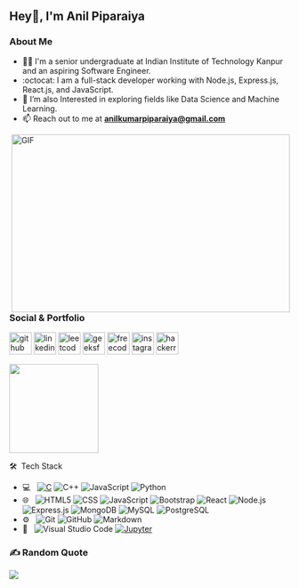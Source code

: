 ## Hey👋,  I'm Anil Piparaiya 

<h3>About Me</h3>


- 👩‍💻 I'm a senior undergraduate at Indian Institute of Technology Kanpur and an aspiring Software Engineer.
- :octocat: I am a full-stack developer working with Node.js, Express.js, React.js, and JavaScript.
- 🌱 I’m  also Interested in exploring fields like Data Science and Machine Learning. 
- 📫 Reach out to me at **anilkumarpiparaiya@gmail.com**

<!-- Recent focus on full stack Software Development. -->
<!--- 👩‍💻 My name is Anil and I'm a Full Stack Engineer who loves to work with JavaScript technologies. Right now my mind is focused on learning everything that is related to Web Development. I'm also passionate about exploring new technologies which I can leverage to solve real-life problems.
<!-- 👩‍💻 I am always open to collaborating on projects and innovative ideas.-->
<!-- - ⚡ Fun fact: I'm an Introvert  -->
<!-- Being a self-taught programmer and philomath, my interests lie in web development and mathematics. -->
<!-- <a href="https://www.linkedin.com/in/anilpiparaiya/" target="_blank"><img src="https://cdn2.iconfinder.com/data/icons/social-media-2199/64/social_media_isometric_14-linkedin-512.png" height="120px" width="120px" alt="Twitter" align="right"></a> -->
<!-- - 🔭 I’m currently working on Online Secure Transaction Application    -->




<!-- Skills:   HTML5 / CSS3 / JS / TS / REACT / REDUX / NodeJS / NextJS -->
<!-- <br />
<br /> -->
<!-- <div>	
  <img
    src="https://cdn.jsdelivr.net/gh/devicons/devicon@latest/icons/html5/html5-plain.svg"
    width="60px"
  />&nbsp;&nbsp;&nbsp;&nbsp;&nbsp;
  <img
    src="https://cdn.jsdelivr.net/gh/devicons/devicon@latest/icons/css3/css3-plain.svg"
    width="60px"
    />&nbsp;&nbsp;&nbsp;&nbsp;&nbsp;
  <img
    src="https://cdn.jsdelivr.net/gh/devicons/devicon@latest/icons/javascript/javascript-plain.svg"
    width="60px"
  />&nbsp;&nbsp;&nbsp;&nbsp;&nbsp;
  <img
    src="https://cdn.jsdelivr.net/gh/devicons/devicon@latest/icons/typescript/typescript-plain.svg"
    width="60px"
  />&nbsp;&nbsp;&nbsp;&nbsp;&nbsp;
  <img
    src="https://cdn.jsdelivr.net/gh/devicons/devicon@latest/icons/react/react-original.svg"
    width="60px"
  />&nbsp;&nbsp;&nbsp;&nbsp;&nbsp;
  <img
    src="https://cdn.jsdelivr.net/gh/devicons/devicon@latest/icons/redux/redux-original.svg"
    width="60px"
  /> -->
<!--   <br />
  <br /> -->
<!-- </div> -->

<!-- <div align="center"> -->

<!--<h3> Connect with me</h3>
 
<!-- 1. Social handles - [![social handles](https://img.shields.io/badge/social%20handles-purple)](https://linktr.ee/anilpiparaiya) -->
<!--1. Programming handles - [![LeetCode](https://img.shields.io/badge/LeetCode-grey?logo=leetcode)](https://leetcode.com/anilpiparaiya/) [![GeeksforGeeks](https://img.shields.io/badge/GeeksforGeeks-2F8D46?logo=geeksforgeeks)](https://auth.geeksforgeeks.org/user/anilpiparaiya/) [![HackerRank](https://img.shields.io/badge/HackerRank-00EA64?logo=hackerrank)](https://www.hackerrank.com/anilpiparaiya)

<!--[![Codeforces](https://img.shields.io/badge/Codeforces-white?logo=codeforces)](https://codeforces.com/profile/anilpiparaiya) -->

<!--
<h3 align="left">Connect with me:</h3>
<p align="left">
<a href="https://linkedin.com/in/anilpiparaiya/" target="blank"><img align="center" src="https://raw.githubusercontent.com/rahuldkjain/github-profile-readme-generator/master/src/images/icons/Social/linked-in-alt.svg" alt="anilpiparaiya/" height="30" width="40" /></a>
<a href="https://www.youtube.com/@anilpiparaiya" target="blank"><img align="center" src="https://raw.githubusercontent.com/rahuldkjain/github-profile-readme-generator/master/src/images/icons/Social/youtube.svg" alt="anilpiparaiya" height="30" width="40" /></a>
<a href="https://www.hackerrank.com/anilpiparaiya" target="blank"><img align="center" src="https://raw.githubusercontent.com/rahuldkjain/github-profile-readme-generator/master/src/images/icons/Social/hackerrank.svg" alt="anilpiparaiya" height="30" width="40" /></a>
<a href="https://www.leetcode.com/anilpiparaiya" target="blank"><img align="center" src="https://raw.githubusercontent.com/rahuldkjain/github-profile-readme-generator/master/src/images/icons/Social/leet-code.svg" alt="anilpiparaiya" height="30" width="40" /></a>
<a href="https://auth.geeksforgeeks.org/user/anilpiparaiya" target="blank"><img align="center" src="https://raw.githubusercontent.com/rahuldkjain/github-profile-readme-generator/master/src/images/icons/Social/geeks-for-geeks.svg" alt="anilpiparaiya" height="30" width="40" /></a>
</p>

-->




<img align="right" alt="GIF" src="https://github.com/abhisheknaiidu/abhisheknaiidu/blob/master/code.gif?raw=true" width="500" height="320" />



<h3>Social & Portfolio</h3>

[<img src='https://cdn.jsdelivr.net/npm/simple-icons@3.0.1/icons/github.svg' alt='github' height='40'>](https://github.com/anilpiparaiya)
[<img src='https://cdn.jsdelivr.net/npm/simple-icons@3.0.1/icons/linkedin.svg' alt='linkedin' height='40'>](https://www.linkedin.com/in/anilpiparaiya/) 
[<img src='https://cdn.jsdelivr.net/npm/simple-icons@3.0.1/icons/leetcode.svg' alt='leetcode' height='40'>](https://leetcode.com/anilpiparaiya/) 
[<img src='https://cdn.jsdelivr.net/npm/simple-icons@3.0.1/icons/geeksforgeeks.svg' alt='geeksforgeeks' height='40'>](https://auth.geeksforgeeks.org/user/anilpiparaiya/)
[<img src='https://cdn.jsdelivr.net/npm/simple-icons@3.0.1/icons/freecodecamp.svg' alt='freecodecamp' height='40'>](https://www.freecodecamp.org/anilpiparaiya) 
[<img src='https://cdn.jsdelivr.net/npm/simple-icons@3.0.1/icons/instagram.svg' alt='instagram' height='40'>](https://www.instagram.com/anilpiparaiya/) 
[<img src='https://cdn.jsdelivr.net/npm/simple-icons@3.0.1/icons/hackerrank.svg' alt='hackerrank' height='40'>]( https://www.hackerrank.com/anilpiparaiya)
<!--[<img src='https://cdn.jsdelivr.net/npm/simple-icons@3.0.1/icons/codeforces.svg' alt='codeforces' height='40'>](https://codeforces.com/profile/anilpiparaiya) -->
<!-- [<img src='https://cdn.jsdelivr.net/npm/simple-icons@3.0.1/icons/codesandbox.svg' alt='codesandbox' height='40'>](https://codesandbox.io/u/anilpiparaiya)  -->




<!--
<a href="https://www.linkedin.com/in/anilpiparaiya/" target="_blank"><img src="https://cdn2.iconfinder.com/data/icons/social-media-2199/64/social_media_isometric_14-linkedin-512.png" height="120px" width="120px" alt="LinkedIn" align="left"></a>
-->


<img align="center" src="https://octodex.github.com/images/daftpunktocat-thomas.gif" height="160px" width="160px">


🛠 &nbsp;Tech Stack</h3>


- 💻 &nbsp;
  [![C](https://img.shields.io/badge/c-%2300599C.svg?logo=c%2B%2B&logoColor=white)](#)
  ![C++](https://img.shields.io/badge/-C++-333333?style=flat&logo=C%2B%2B&logoColor=00599C)
  ![JavaScript](https://img.shields.io/badge/-JavaScript-333333?style=flat&logo=javascript)
  ![Python](https://img.shields.io/badge/-Python-333333?style=flat&logo=python)
  <!--![Java](https://img.shields.io/badge/-Java-333333?style=flat&logo=java&logoColor=007396) -->
- 🌐 &nbsp;
  ![HTML5](https://img.shields.io/badge/-HTML5-333333?style=flat&logo=HTML5)
  ![CSS](https://img.shields.io/badge/-CSS-333333?style=flat&logo=CSS3&logoColor=1572B6)
  ![JavaScript](https://img.shields.io/badge/-JavaScript-333333?style=flat&logo=javascript)
  ![Bootstrap](https://img.shields.io/badge/-Bootstrap-333333?style=flat&logo=bootstrap&logoColor=563D7C)
  ![React](https://img.shields.io/badge/-React-333333?style=flat&logo=react)
  ![Node.js](https://img.shields.io/badge/-Node.js-333333?style=flat&logo=node.js)
  ![Express.js](https://img.shields.io/badge/-Express.js-333333?style=flat&logo=express)
  ![MongoDB](https://img.shields.io/badge/-MongoDB-333333?style=flat&logo=mongodb)
  ![MySQL](https://img.shields.io/badge/-MySQL-333333?style=flat&logo=mysql)
  ![PostgreSQL](https://img.shields.io/badge/-PostgreSQL-333333?style=flat&logo=postgresql)
  <!---![Rails](https://img.shields.io/badge/-Rails-333333?style=flat&logo=ruby)--->
- ⚙️ &nbsp;
  ![Git](https://img.shields.io/badge/-Git-333333?style=flat&logo=git)
  ![GitHub](https://img.shields.io/badge/-GitHub-333333?style=flat&logo=github)
  ![Markdown](https://img.shields.io/badge/-Markdown-333333?style=flat&logo=markdown) 
- 🔧 &nbsp;
  ![Visual Studio Code](https://img.shields.io/badge/-Visual%20Studio%20Code-333333?style=flat&logo=visual-studio-code&logoColor=007ACC)
  <a href="#"><img alt="Jupyter" src="https://img.shields.io/badge/Jupyter-F37626.svg?logo=Jupyter&logoColor=white"></a>
  <!--<a href="#"><img alt="OBS Studio" src="https://img.shields.io/badge/-OBS%20Studio-302E31?logo=obs-studio&logoColor=white"></a>
  <a href="#"><img alt="Chrome" src="https://img.shields.io/badge/-Chrome-4a8af4?logo=google%20chrome&logoColor=white"></a>
  <a href="#"><img alt="Canva" src="https://img.shields.io/badge/Canva-%2300C4CC.svg?logo=Canva&logoColor=white"></a> 
  <a href="#"><img alt="Windows" src="https://img.shields.io/badge/Windows-0078D6?logo=windows&logoColor=white"></a> -->

<!-- #### **Frameworks, Platforms and Libraries**
<img height=25 src="https://img.shields.io/badge/mysql-%2300f.svg?style=for-the-badge&logo=mysql&logoColor=white">&nbsp;&nbsp;
<img height=25 src="https://img.shields.io/badge/numpy-%23013243.svg?style=for-the-badge&logo=numpy&logoColor=white">&nbsp;&nbsp;
<img height=25 src="https://img.shields.io/badge/pandas-%23150458.svg?style=for-the-badge&logo=pandas&logoColor=white">&nbsp;&nbsp;
<img height=25 src="https://img.shields.io/badge/Plotly-%233F4F75.svg?style=for-the-badge&logo=plotly&logoColor=white">&nbsp;&nbsp;
<img height=25 src="https://img.shields.io/badge/scikit--learn-%23F7931E.svg?style=for-the-badge&logo=scikit-learn&logoColor=white">&nbsp;&nbsp; -->

### ✍️ Random Quote
![](https://quotes-github-readme.vercel.app/api?type=horizontal&theme=radical)


<!-- <img height=25 src="https://img.shields.io/badge/node.js-6DA55F?style=for-the-badge&logo=node.js&logoColor=white">&nbsp;&nbsp; -->
<!-- <img height=25 src="https://img.shields.io/badge/express.js-%23404d59.svg?style=for-the-badge&logo=express&logoColor=%2361DAFB">&nbsp;&nbsp; -->
<!-- <img height=25 src="https://img.shields.io/badge/MongoDB-%234ea94b.svg?style=for-the-badge&logo=mongodb&logoColor=white">&nbsp;&nbsp; -->
<!-- <img height=25 src="https://img.shields.io/badge/react-%2320232a.svg?style=for-the-badge&logo=react&logoColor=%2361DAFB">&nbsp;&nbsp;-->
<!-- <img height=25 src="https://img.shields.io/badge/bootstrap-%23404d59.svg?style=for-the-badge&logo=bootstrap&logoColor=%2361DAFB">&nbsp;&nbsp;-->
<!-- <img height=25 src="https://img.shields.io/badge/sass-%23404d59.svg?style=for-the-badge&logo=sass&logoColor=%2361DAFB">&nbsp;&nbsp; -->

<!-- ![MySQL](https://img.shields.io/badge/mysql-%2300f.svg?style=for-the-badge&logo=mysql&logoColor=white) ![NumPy](https://img.shields.io/badge/numpy-%23013243.svg?style=for-the-badge&logo=numpy&logoColor=white) ![Pandas](https://img.shields.io/badge/pandas-%23150458.svg?style=for-the-badge&logo=pandas&logoColor=white) ![Plotly](https://img.shields.io/badge/Plotly-%233F4F75.svg?style=for-the-badge&logo=plotly&logoColor=white) ![scikit-learn](https://img.shields.io/badge/scikit--learn-%23F7931E.svg?style=for-the-badge&logo=scikit-learn&logoColor=white) ![SciPy](https://img.shields.io/badge/SciPy-%230C55A5.svg?style=for-the-badge&logo=scipy&logoColor=%white)




<!--
#### **DevOps & Cloud Tools**
<img height=25 src="https://img.shields.io/badge/-Git-black?style=for-the-badge&logo=git&logoColor=white">&nbsp;&nbsp;
<img height=25 src="https://img.shields.io/badge/heroku-%23430098.svg?style=for-the-badge&logo=heroku&logoColor=white">&nbsp;&nbsp;
<img height=25 src="https://img.shields.io/badge/Google%20Cloud-black?style=for-the-badge&logo=google-cloud&logoColor=white">&nbsp;&nbsp;

-->

<!--
## Interests

- Interested in C++, JavaScript & Python. Recent focus on full stack Software Development.
- Data Science and Machine Learning.
 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
-->

<!--
## 📈Github Stats

<p align="center">
	
<a href="https://github.com/anilpiparaiya">
  <img alt="Anil Piparaiya's Github Stats" height="170em" src="https://github-readme-stats-eight-theta.vercel.app/api?username=anilpiparaiya&show_icons=true&theme=algolia&include_all_commits=true&count_private=true"/>
  <img height="170em" src="https://github-readme-stats-eight-theta.vercel.app/api/top-langs/?username=anilpiparaiya&layout=compact&langs_count=8&theme=algolia"/>
</a>
	
</p>

<p align="center"> 
	<a href="https://github.com/anilpiparaiya"><img src="https://komarev.com/ghpvc/?username=anilpiparaiya" alt="anil piparaiya"/></a>
	<a href="https://github.com/anilpiparaiya?tab=repositories"><img src="https://badges.pufler.dev/repos/anilpiparaiya" alt="anil piparaiya" /> </a>
	<img src="https://img.shields.io/github/stars/anilpiparaiya?label=Stars" alt="Total Stars">
	  
</p> 
--->



<!---


<p align="center"><b>Visitor's Count</b></p>
<p align="center"><img src="https://profile-counter.glitch.me/anilpiparaiya/count.svg" alt="visitor badge"/></p>
 --->



<!--- <p align="center">
    <img
        height="180em"
	 width="400em"
        src="https://github-readme-stats.vercel.app/api?username=anilpiparaiya&show_icons=true&hide_border=true&theme=tokyonight"
    />
    <img
        height="180em"
	width="400em"
        src="https://github-readme-stats.vercel.app/api/top-langs/?username=anilpiparaiya&show_icons=true&hide_border=true&layout=compact&langs_count=8&theme=tokyonight"
    />
</p>  --->

 
 


<!--- ![GitHub Activity Graph](https://activity-graph.herokuapp.com/graph?username=anilpiparaiya)  

![GitHub metrics](https://metrics.lecoq.io/anilpiparaiya)  

![Profile views](https://gpvc.arturio.dev/anilpiparaiya)  

